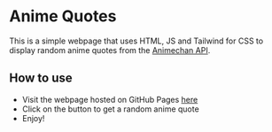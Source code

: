 # Anime Quotes

This is a simple webpage that uses HTML, JS and Tailwind for CSS to display random anime quotes from the [Animechan API](https://animechan.vercel.app/).

## How to use

- Visit the webpage hosted on GitHub Pages [here](https://m-cry.github.io/ani-quot-chan/)
- Click on the button to get a random anime quote
- Enjoy!
